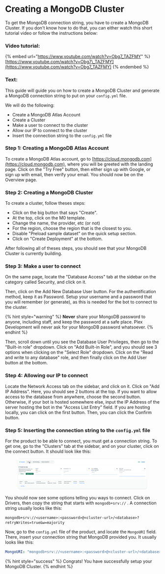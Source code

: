# Creating a MongoDB Cluster

To get the MongoDB connection string, you have to create a MongoDB Cluster. If you don't know how to do that, you can either watch this short tutorial video or follow the instructions below:

### Video tutorial:

{% embed url="https://www.youtube.com/watch?v=Obg7_TAZFMY" %}
[https://www.youtube.com/watch?v=Obg7\_TAZFMY](https://www.youtube.com/watch?v=Obg7_TAZFMY)
{% endembed %}

### Text:

This guide will guide you on how to create a MongoDB Cluster and generate a MongoDB connection string to put on your `config.yml` file.

We will do the following:

* Create a MongoDB Atlas Account
* Create a Cluster
* Make a user to connect to the cluster
* Allow our IP to connect to the cluster
* Insert the connection string to the `config.yml` file

### Step 1: Creating a MongoDB Atlas Account

To create a MongoDB Atlas account, go to [https://cloud.mongodb.com](https://cloud.mongodb.com), where you will be greeted with the landing page. Click on the "Try Free" button, then either sign up with Google, or sign up with email, then verify your email. You should now be on the Overview page.

### Step 2: Creating a MongoDB Cluster

To create a cluster, follow theses steps:

* Click on the big button that says "Create".
* At the top, click on the M0 template.
* Change the name, the provider, etc (or not)
* For the region, choose the region that is the closest to you.
* Disable "Preload sample dataset" on the quick setup section.
* Click on "Create Deployment" at the bottom.

After following all of theses steps, you should see that your MongoDB Cluster is currently building.

### Step 3: Make a user to connect

On the same page, locate the "Database Access" tab at the sidebar on the category called Security, and click on it.&#x20;

Then, click on the Add New Database User button. For the authentification method, keep it as Password. Setup your username and a password that you will remember (or generate), as this is needed for the bot to connect to the cluster.

{% hint style="warning" %}
**Never** share your MongoDB password to anyone, including staff, and keep the password at a safe place. Plex Development will never ask for your MongoDB password whatsoever.
{% endhint %}

Then, scroll down until you see the Database User Privileges, then go to the "Built-in role" dropdown. Click on "Add Built-in Role", and you should see 3 options when clicking on the "Select Role" dropdown. Click on the "Read and write to any database" role, and then finally click on the Add User button at the bottom.

### Step 4: Allowing our IP to connect

Locate the Network Access tab on the sidebar, and click on it. Click on "Add IP Address". Here, you should see 2 buttons at the top. If you want to allow access to the database from anywhere, choose the second button. Otherwise, if your bot is hosted somewhere else, input the IP Address of the server hosting the bot in the "Access List Entry" field. If you are hosting locally, you can click on the first button. Then, you can click the Confirm button.

### Step 5: Inserting the connection string to the `config.yml` file

For the product to be able to connect, you must get a connection string. To get one, go to the "Clusters" tab at the sidebar, and on your cluster, click on the connect button. It should look like this:

<figure><img src="../.gitbook/assets/firefox_jWrUZDQdy6.png" alt=""><figcaption></figcaption></figure>

You should now see some options telling you ways to connect. Click on Drivers, then copy the string that starts with `mongodb+srv://` . A connection string usually looks like this:

```
mongodb+srv://<username>:<password>@<cluster-url>/<database>?retryWrites=true&w=majority
```

Now, go to the `config.yml` file of the product, and locate the `MongoURI` field. There, insert your connection string that MongoDB provided you. It usually looks like this:

```yaml
MongoURI: "mongodb+srv://<username>:<password>@<cluster-url>/<database>?retryWrites=true&w=majority>"
```

{% hint style="success" %}
Congrats! You have successfully setup your MongoDB Cluster.
{% endhint %}
